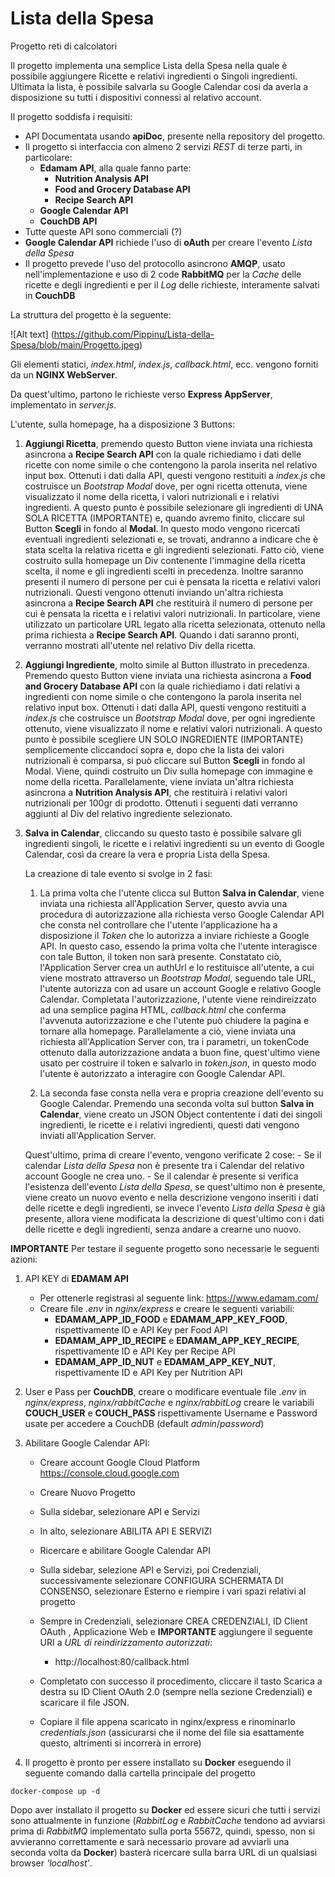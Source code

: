 # Lista della Spesa
Progetto reti di calcolatori

Il progetto implementa una semplice Lista della Spesa nella quale è possibile aggiungere Ricette e relativi ingredienti o Singoli ingredienti.
Ultimata la lista, è possibile salvarla su Google Calendar cosi da averla a disposizione su tutti i dispositivi connessi al relativo account.

Il progetto soddisfa i requisiti:
- API Documentata usando **apiDoc**, presente nella repository del progetto.
- Il progetto si interfaccia con almeno 2 servizi *REST* di terze parti, in particolare:
    - **Edamam API**, alla quale fanno parte:
        - **Nutrition Analysis API**
        - **Food and Grocery Database API**
        - **Recipe Search API**
    - **Google Calendar API**
    - **CouchDB API**
- Tutte queste API sono commerciali (?)
- **Google Calendar API** richiede l'uso di **oAuth** per creare l'evento *Lista della Spesa*
- Il progetto prevede l'uso del protocollo asincrono **AMQP**, usato nell'implementazione e uso di 2 code **RabbitMQ** per la *Cache* delle ricette e degli ingredienti e per il *Log* delle richieste, interamente salvati in **CouchDB**

La struttura del progetto è la seguente:

![Alt text] (https://github.com/Pippinu/Lista-della-Spesa/blob/main/Progetto.jpeg)

Gli elementi statici, *index.html*, *index.js*, *callback.html*, ecc. vengono forniti da un **NGINX WebServer**.

Da quest'ultimo, partono le richieste verso **Express AppServer**, implementato in *server.js*.

L'utente, sulla homepage, ha a disposizione 3 Buttons:
1. **Aggiungi Ricetta**, premendo questo Button viene inviata una richiesta asincrona a **Recipe Search API** con la quale richiediamo i dati delle ricette con nome simile o che contengono la parola inserita nel relativo input box.
Ottenuti i dati dalla API, questi vengono restituiti a *index.js* che costruisce un *Bootstrap Modal* dove, per ogni ricetta ottenuta, viene visualizzato il nome della ricetta, i valori nutrizionali e i relativi ingredienti.
A questo punto è possibile selezionare gli ingredienti di UNA SOLA RICETTA (IMPORTANTE) e, quando avremo finito, cliccare sul Button **Scegli** in fondo al **Modal**.
In questo modo vengono ricercati eventuali ingredienti selezionati e, se trovati, andranno a indicare che è stata scelta la relativa ricetta e gli ingredienti selezionati.
Fatto ciò, viene costruito sulla homepage un Div contenente l'immagine della ricetta scelta, il nome e gli ingredienti scelti in precedenza.
Inoltre saranno presenti il numero di persone per cui è pensata la ricetta e relativi valori nutrizionali.
Questi vengono ottenuti inviando un'altra richiesta asincrona a **Recipe Search API** che restituirà il numero di persone per cui è pensata la ricetta e i relativi valori nutrizionali.
In particolare, viene utilizzato un particolare URL legato alla ricetta selezionata, ottenuto nella prima richiesta a **Recipe Search API**. Quando i dati saranno pronti, verranno mostrati all'utente nel relativo Div della ricetta.

2. **Aggiungi Ingrediente**, molto simile al Button illustrato in precedenza.
Premendo questo Button viene inviata una richiesta asincrona a **Food and Grocery Database API** con la quale richiediamo i dati relativi a ingredienti con nome simile o che contengono la parola inserita nel relativo input box.
Ottenuti i dati dalla API, questi vengono restituiti a *index.js* che costruisce un *Bootstrap Modal* dove, per ogni ingrediente ottenuto, viene visualizzato il nome e relativi valori nutrizionali.
A questo punto è possibile scegliere UN SOLO INGREDIENTE (IMPORTANTE) semplicemente cliccandoci sopra e, dopo che la lista dei valori nutrizionali è comparsa, si può cliccare sul Button **Scegli** in fondo al Modal.
Viene, quindi costruito un Div sulla homepage con immagine e nome della ricetta.
Parallelamente, viene inviata un'altra richiesta asincrona a **Nutrition Analysis API**, che restituirà i relativi valori nutrizionali per 100gr di prodotto. Ottenuti i seguenti dati verranno aggiunti al Div del relativo ingrediente selezionato.

3. **Salva in Calendar**, cliccando su questo tasto è possibile salvare gli ingredienti singoli, le ricette e i relativi ingredienti su un evento di Google Calendar, così da creare la vera e propria Lista della Spesa.

    La creazione di tale evento si svolge in 2 fasi:
    1. La prima volta che l'utente clicca sul Button **Salva in Calendar**, viene inviata una richiesta all'Application Server, questo avvia una procedura di autorizzazione alla richiesta verso Google Calendar API che consta nel controllare che l'utente l'applicazione ha a disposizione il *Token* che lo autorizza a inviare richieste a Google API.
    In questo caso, essendo la prima volta che l'utente interagisce con tale Button, il token non sarà presente.
    Constatato ciò, l'Application Server crea un authUrl e lo restituisce all'utente, a cui viene mostrato attraverso un *Bootstrap Modal*, seguendo tale URL, l'utente autorizza con ad usare un account Google e relativo Google Calendar.
    Completata l'autorizzazione, l'utente viene reindireizzato ad una semplice pagina HTML, *callback.html* che conferma l'avvenuta autorizzazione e che l'utente può chiudere la pagina e tornare alla homepage.
    Parallelamente a ciò, viene inviata una richiesta all'Application Server con, tra i parametri, un tokenCode ottenuto dalla autorizzazione andata a buon fine, quest'ultimo viene usato per costruire il token e salvarlo in *token.json*, in questo modo l'utente è autorizzato a interagire con Google Calendar API.

    2. La seconda fase consta nella vera e propria creazione dell'evento su Google Calendar.
    Premendo una seconda volta sul button **Salva in Calendar**, viene creato un JSON Object contentente i dati dei singoli ingredienti, le ricette e i relativi ingredienti, questi dati vengono inviati all'Application Server.

    Quest'ultimo, prima di creare l'evento, vengono verificate 2 cose:
        - Se il calendar *Lista della Spesa* non è presente tra i Calendar del relativo account Google ne crea uno.
        - Se il calendar è presente si verifica l'esistenza dell'evento *Lista della Spesa*, se quest'ultimo non è presente, viene creato un nuovo evento e nella descrizione vengono inseriti i dati delle ricette e degli ingredienti, se invece l'evento *Lista della Spesa* è già presente, allora viene modificata la descrizione di quest'ultimo con i dati delle ricette e degli ingredienti, senza andare a crearne uno nuovo.

**IMPORTANTE**
Per testare il seguente progetto sono necessarie le seguenti azioni: 
1. API KEY di **EDAMAM API**
    - Per ottenerle registrasi al seguente link: https://www.edamam.com/
    - Creare file *.env* in *nginx/express* e creare le seguenti variabili:
        - **EDAMAM_APP_ID_FOOD** e **EDAMAM_APP_KEY_FOOD**, rispettivamente ID e API Key per Food API
        - **EDAMAM_APP_ID_RECIPE** e **EDAMAM_APP_KEY_RECIPE**, rispettivamente ID e API Key per Recipe API
        - **EDAMAM_APP_ID_NUT** e **EDAMAM_APP_KEY_NUT**, rispettivamente ID e API Key per Nutrition API

2. User e Pass per **CouchDB**, creare o modificare eventuale file *.env* in *nginx/express*, *nginx/rabbitCache* e *nginx/rabbitLog* creare le variabili **COUCH_USER** e **COUCH_PASS** rispettivamente Username e Password usate per accedere a CouchDB (default *admin*/*password*)

3. Abilitare Google Calendar API:
    - Creare account Google Cloud Platform https://console.cloud.google.com
    - Creare Nuovo Progetto
    - Sulla sidebar, selezionare API e Servizi
    - In alto, selezionare ABILITA API E SERVIZI
    - Ricercare e abilitare Google Calendar API
    - Sulla sidebar, selezione API e Servizi, poi Credenziali, successivamente selezionare CONFIGURA SCHERMATA DI CONSENSO, selezionare Esterno e riempire i vari spazi relativi al progetto
    - Sempre in Credenziali, selezionare CREA CREDENZIALI, ID Client OAuth , Applicazione Web e **IMPORTANTE** aggiungere il seguente URI a *URL di reindirizzamento autorizzati*:
        - http://localhost:80/callback.html

    - Completato con successo il procedimento, cliccare il tasto Scarica a destra su ID Client OAuth 2.0 (sempre nella sezione Credenziali) e scaricare il file JSON.
    - Copiare il file appena scaricato in nginx/express e rinominarlo *credentials.json* (assicurarsi che il nome del file sia esattamente questo, altrimenti si incorrerà in errore)

4. Il progetto è pronto per essere installato su **Docker** eseguendo il seguente comando dalla cartella principale del progetto
```Docker
docker-compose up -d
```

Dopo aver installato il progetto su **Docker** ed essere sicuri che tutti i servizi sono attualmente in funzione (*RabbitLog* e *RabbitCache* tendono ad avviarsi prima di *RabbitMQ* implementato sulla porta 55672, quindi, spesso, non si avvieranno correttamente e sarà necessario provare ad avviarli una seconda volta da **Docker**) basterà ricercare sulla barra URL di un qualsiasi browser *'localhost'*.
